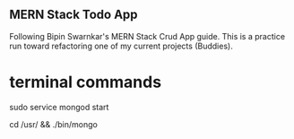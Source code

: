 ## MERN Stack Todo App

Following Bipin Swarnkar's MERN Stack Crud App guide. This is a practice run toward refactoring one of my current projects (Buddies).

# terminal commands
sudo service mongod start

cd /usr/ && ./bin/mongo